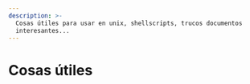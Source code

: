 ```yaml
---
description: >-
  Cosas útiles para usar en unix, shellscripts, trucos documentos
  interesantes...
---
```


# Cosas útiles

